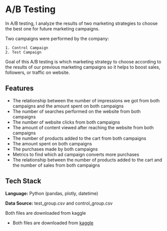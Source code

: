 
# A/B Testing

In A/B testing, I analyze the results of two marketing strategies to choose the best one for future marketing campaigns. 

Two campaigns were performed by the company:

    1. Control Campaign
    2. Test Campaign

Goal of this A/B testing is which marketing strategy to choose according to the results of our previous marketing campaigns so it helps to boost sales, followers, or traffic on website. 



## Features

- The relationship between the number of impressions we got from both campaigns and the amount spent on both campaigns
- The number of searches performed on the website from both campaigns
- The number of website clicks from both campaigns
- The amount of content viewed after reaching the website from both campaigns
- The number of products added to the cart from both campaigns
- The amount spent on both campaigns
- The purchases made by both campaigns
- Metrics to find which ad campaign converts more purchases
- The relationship between the number of products added to the cart and the number of sales from both campaigns


## Tech Stack

**Language:** Python (pandas, plotly, datetime)

**Data Source:** test_group.csv and control_group.csv

Both files are downloaded from kaggle 




 - Both files are downloaded from [kaggle](https://www.kaggle.com/ilkeryildiz)
